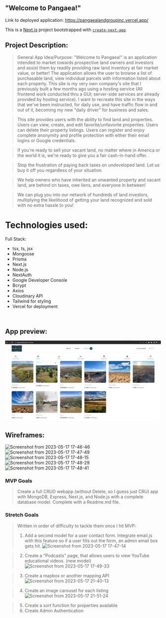 ## "Welcome to Pangaea!"

Link to deployed application: https://pangaealandgroupinc.vercel.app/

This is a [Next.js](https://nextjs.org/) project bootstrapped with [`create-next-app`](https://github.com/vercel/next.js/tree/canary/packages/create-next-app).

## Project Description: 

>General App Idea/Purpose: "Welcome to Pangaea!" is an application intended to market towards prospective land owners and investors and assist them by readily providing raw land inventory at fair market value, or better! The application allows the user to browse a list of purchasable land, view individual parcels with information listed about each property. This site is my very own company's site that I previously built a few months ago using a hosting service (All frontend work conducted thru a GUI; server-side services are already provided by hosting service). I want to recreate this site in the ways that we've been instructed, for daily use, and have traffic flow in and out of it, becoming my new "daily driver" for business and sales.

>This site provides users with the ability to find land and properties. Users can view, create, and edit favorite/unfavorite properties. Users can delete their property listings. Users can register and enjoy complete anonymity and profile protection with either their email logins or Google credentials.

>If you're ready to sell your vacant land, no matter where in America or the world it is, we're ready to give you a fair cash-in-hand offer.

>Stop the frustration of paying back taxes on undeveloped land. Let us buy it off you regardless of your situation.

>We help owners who have inherited an unwanted property and vacant land, are behind on taxes, owe liens, and everyone in between!

>We can plug you into our network of hundreds of land investors, multiplying the likelihood of getting your land recognized and sold with no extra hassle to you!

# Technologies used:
Full Stack:
- tsx, ts, jsx
- Mongoose
- Prisma
- Next.js
- Node.js
- NextAuth
- Google Developer Console
- Bcrypt
- Axios
- Cloudinary API
- Tailwind for styling
- Vercel for deployment
<br />

## App preview:
<img width="1017" alt="landing page" src=public/images/indexScreenshot.png>

## Wireframes:
> 
![Screenshot from 2023-05-17 17-46-46](https://media.git.generalassemb.ly/user/46335/files/d763d44a-eb7c-4516-ae86-1a1a406ef5af)
![Screenshot from 2023-05-17 17-47-49](https://media.git.generalassemb.ly/user/46335/files/ebb87885-df54-4fae-acec-56dd22fa9875)
![Screenshot from 2023-05-17 17-48-15](https://media.git.generalassemb.ly/user/46335/files/da398e07-ab6b-4fbf-9f87-a21bcdb76c55)
![Screenshot from 2023-05-17 17-48-29](https://media.git.generalassemb.ly/user/46335/files/a124a62c-f265-4819-93ab-9be720383b33)
![Screenshot from 2023-05-17 17-48-41](https://media.git.generalassemb.ly/user/46335/files/1f3011b5-3e9d-4cff-9391-aebe1a174779)
<br />

### MVP Goals
> Create a full CRUD webapp (without Delete, so I guess just CRU) app with MongoDB, Express, Next.js, and Node.js with a complete database model. Complete with a Readme.md file. <br />

### Stretch Goals
> Written in order of difficulty to tackle them once I hit MVP:
> 1) Add a second model for a user contact form. Integrate email.js with this feature so if a user fills out the form, an admin email box gets hit.
![Screenshot from 2023-05-17 17-47-14](https://media.git.generalassemb.ly/user/46335/files/e5313cbb-77d3-42e0-b63b-b2bfbecf7089) <br />

> 2) Create a "Podcasts" page, that allows users to view YouTube educational videos. (new model)
![Screenshot from 2023-05-17 17-49-33](https://media.git.generalassemb.ly/user/46335/files/5b1134de-91ed-4003-90a3-7dc9e86966ce) <br />

> 3) Create a mapbox or another mapping API
![Screenshot from 2023-05-17 21-40-13](https://media.git.generalassemb.ly/user/46335/files/c92ed18a-2770-4532-8a77-4a8d29626336) <br />

> 4) Create an image carousel for each listing
![Screenshot from 2023-05-17 21-51-24](https://media.git.generalassemb.ly/user/46335/files/43e1051f-bac8-4cc2-bfb9-1b00ce63058a) <br />

> 5) Create a sort function for properties available <br />
> 6) Create Admin Authentication